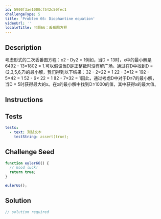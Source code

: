 ```yaml
---
id: 5900f3ae1000cf542c50fec1
challengeType: 5
title: 'Problem 66: Diophantine equation'
videoUrl: ''
localeTitle: 问题66：丢番图方程
---
```


## Description
<section id="description">考虑形式的二次丢番图方程：x2  -  Dy2 = 1例如，当D = 13时，x中的最小解是6492  -  13×1802 = 1.可以假设当D是正整数时没有解广场。通过在D中找到D = {2,3,5,6,7}的最小解，我们得到以下结果：32  -  2×22 = 1 22  -  3×12 = 192  -  5×42 = 1 52  -  6× 22 = 1 82  -  7×32 = 1因此，通过考虑D中对于D≤7的最小解，当D = 5时获得最大的x。在x的最小解中找到D≤1000的值，其中获得x的最大值。 </section>

## Instructions
<section id="instructions">
</section>

## Tests
<section id='tests'>

```yml
tests:
  - text: 測試文本
    testString: assert(true);

```

</section>

## Challenge Seed
<section id='challengeSeed'>

<div id='js-seed'>

```js
function euler66() {
  // Good luck!
  return true;
}

euler66();

```

</div>



</section>

## Solution
<section id='solution'>

```js
// solution required
```
</section>
